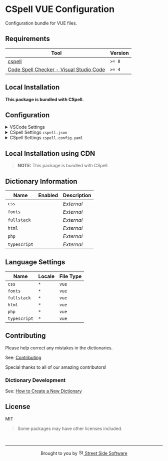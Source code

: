 # CSpell VUE Configuration

Configuration bundle for VUE files.

<!--- @@inject: ../../static/requirements.md --->

## Requirements

| Tool                                                                                                                                 | Version |
| ------------------------------------------------------------------------------------------------------------------------------------ | ------- |
| [cspell](https://github.com/streetsidesoftware/cspell)                                                                               | `>= 8`  |
| [Code Spell Checker - Visual Studio Code](https://marketplace.visualstudio.com/items?itemName=streetsidesoftware.code-spell-checker) | `>= 4`  |

<!--- @@inject-end: ../../static/requirements.md --->

<!--- @@inject: ./static/install.md --->

## Local Installation

**This package is bundled with CSpell.**

## Configuration

<details>
<summary>VSCode Settings</summary>

Add the following to your VSCode settings:

**`.vscode/settings.json`**

```jsonc
{
  "cSpell.dictionaries": [],
}
```

</details>

<details>
<summary>CSpell Settings <code>cspell.json</code></summary>

**`cspell.json`**

```jsonc
{
  "dictionaries": [],
}
```

</details>

<details>
<summary>CSpell Settings <code>cspell.config.yaml</code></summary>

**`cspell.config.yaml`**

```yaml
dictionaries: []
```

</details>

## Local Installation using CDN

> **NOTE:** This package is bundled with CSpell.

## Dictionary Information

| Name         | Enabled | Description |
| ------------ | ------- | ----------- |
| `css`        |         | _External_  |
| `fonts`      |         | _External_  |
| `fullstack`  |         | _External_  |
| `html`       |         | _External_  |
| `php`        |         | _External_  |
| `typescript` |         | _External_  |

## Language Settings

| Name         | Locale | File Type |
| ------------ | ------ | --------- |
| `css`        | `*`    | `vue`     |
| `fonts`      | `*`    | `vue`     |
| `fullstack`  | `*`    | `vue`     |
| `html`       | `*`    | `vue`     |
| `php`        | `*`    | `vue`     |
| `typescript` | `*`    | `vue`     |

<!--- @@inject-end: ./static/install.md --->

<!--- @@inject: ../../static/contributing.md --->

## Contributing

Please help correct any mistakes in the dictionaries.

See: [Contributing](https://github.com/streetsidesoftware/cspell-dicts#contributing)

Special thanks to all of our amazing contributors!

### Dictionary Development

See: [How to Create a New Dictionary](https://github.com/streetsidesoftware/cspell-dicts#how-to-create-a-new-dictionary)

<!--- @@inject-end: ../../static/contributing.md --->

## License

MIT

> Some packages may have other licenses included.

<!--- @@inject: ../../static/footer.md --->

<br/>

---

<p align="center">
Brought to you by <a href="https://streetsidesoftware.com" title="Street Side Software">
<img width="16" alt="Street Side Software Logo" src="https://i.imgur.com/CyduuVY.png" /> Street Side Software
</a>
</p>

<!--- @@inject-end: ../../static/footer.md --->
